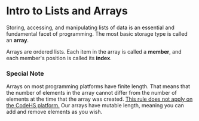<h1>Intro to Lists and Arrays</h1>

Storing, accessing, and manipulating lists of data is an essential and fundamental facet of programming. The most basic storage type is called an <b>array</b>. 

Arrays are ordered lists. Each item in the array is called a <b>member</b>, and each member's position is called its <b>index</b>.


<h3>Special Note</h3>
Arrays on most programming platforms have finite length. That means that the number of elements in the array cannot differ from the number of elements at the time that the array was created. <u>This rule does not apply on the CodeHS platform.</u> Our arrays have mutable length, meaning you can add and remove elements as you wish. 
